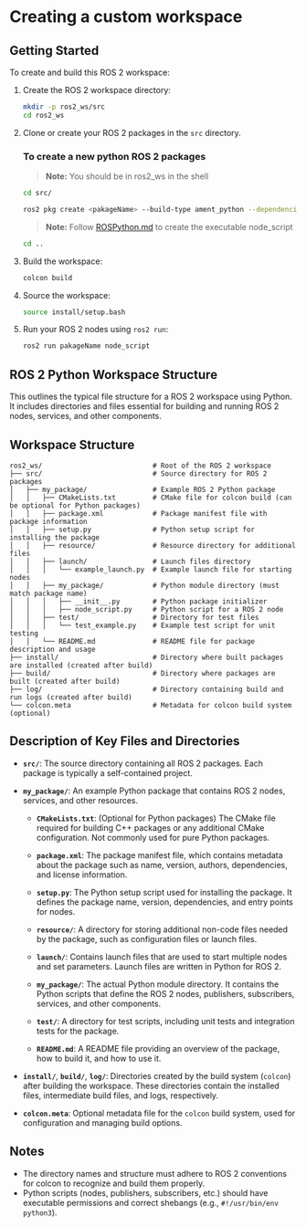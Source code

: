 # Creating a custom workspace

## Getting Started
To create and build this ROS 2 workspace:

1. Create the ROS 2 workspace directory:

   ```bash
   mkdir -p ros2_ws/src
   cd ros2_ws
   ```

2. Clone or create your ROS 2 packages in the `src` directory.
   ### To create a new python ROS 2 packages
   > **Note:** You should be in ros2_ws in the shell
   ```bash
   cd src/
   ```
   
   ```bash
   ros2 pkg create <pakageName> --build-type ament_python --dependencies rclpy
   ```
   > **Note:** Follow [ROSPython.md](ROSPython.md) to create the executable node_script
   
   ```bash
   cd ..
   ```
   

4. Build the workspace:

   ```bash
   colcon build
   ```

5. Source the workspace:

   ```bash
   source install/setup.bash
   ```

6. Run your ROS 2 nodes using `ros2 run`:

   ```bash
   ros2 run pakageName node_script
   ```
## ROS 2 Python Workspace Structure

This outlines the typical file structure for a ROS 2 workspace using Python. It includes directories and files essential for building and running ROS 2 nodes, services, and other components.

## Workspace Structure

```
ros2_ws/                           # Root of the ROS 2 workspace
├── src/                           # Source directory for ROS 2 packages
│   ├── my_package/                # Example ROS 2 Python package
│   │   ├── CMakeLists.txt         # CMake file for colcon build (can be optional for Python packages)
│   │   ├── package.xml            # Package manifest file with package information
│   │   ├── setup.py               # Python setup script for installing the package
│   │   ├── resource/              # Resource directory for additional files
│   │   ├── launch/                # Launch files directory
│   │   │   └── example_launch.py  # Example launch file for starting nodes
│   │   ├── my_package/            # Python module directory (must match package name)
│   │   │   ├── __init__.py        # Python package initializer
│   │   │   ├── node_script.py     # Python script for a ROS 2 node
│   │   ├── test/                  # Directory for test files
│   │   │   └── test_example.py    # Example test script for unit testing
│   │   └── README.md              # README file for package description and usage
├── install/                       # Directory where built packages are installed (created after build)
├── build/                         # Directory where packages are built (created after build)
├── log/                           # Directory containing build and run logs (created after build)
└── colcon.meta                    # Metadata for colcon build system (optional)
```

## Description of Key Files and Directories

- **`src/`**: The source directory containing all ROS 2 packages. Each package is typically a self-contained project.

- **`my_package/`**: An example Python package that contains ROS 2 nodes, services, and other resources.

  - **`CMakeLists.txt`**: (Optional for Python packages) The CMake file required for building C++ packages or any additional CMake configuration. Not commonly used for pure Python packages.

  - **`package.xml`**: The package manifest file, which contains metadata about the package such as name, version, authors, dependencies, and license information.

  - **`setup.py`**: The Python setup script used for installing the package. It defines the package name, version, dependencies, and entry points for nodes.

  - **`resource/`**: A directory for storing additional non-code files needed by the package, such as configuration files or launch files.

  - **`launch/`**: Contains launch files that are used to start multiple nodes and set parameters. Launch files are written in Python for ROS 2.

  - **`my_package/`**: The actual Python module directory. It contains the Python scripts that define the ROS 2 nodes, publishers, subscribers, services, and other components.

  - **`test/`**: A directory for test scripts, including unit tests and integration tests for the package.

  - **`README.md`**: A README file providing an overview of the package, how to build it, and how to use it.

- **`install/`**, **`build/`**, **`log/`**: Directories created by the build system (`colcon`) after building the workspace. These directories contain the installed files, intermediate build files, and logs, respectively.

- **`colcon.meta`**: Optional metadata file for the `colcon` build system, used for configuration and managing build options.

## Notes

- The directory names and structure must adhere to ROS 2 conventions for colcon to recognize and build them properly.
- Python scripts (nodes, publishers, subscribers, etc.) should have executable permissions and correct shebangs (e.g., `#!/usr/bin/env python3`).

